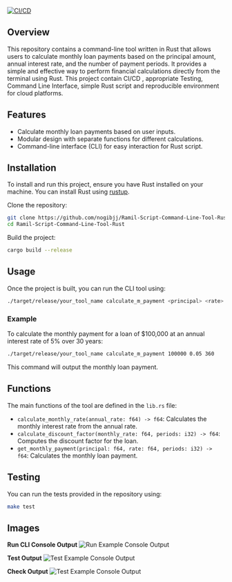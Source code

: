 [![CI/CD](https://github.com/nogibjj/Ramil-Script-Command-Line-Tool-Rust/actions/workflows/ci.yaml/badge.svg)](https://github.com/nogibjj/Ramil-Script-Command-Line-Tool-Rust/actions/workflows/ci.yaml)

## Overview

This repository contains a command-line tool written in Rust that allows users to calculate monthly loan payments based on the principal amount, annual interest rate, and the number of payment periods. It provides a simple and effective way to perform financial calculations directly from the terminal using Rust. This project contain CI/CD , appropriate Testing, Command Line Interface, simple Rust script and reproducible environment for cloud platforms. 

## Features

- Calculate monthly loan payments based on user inputs.
- Modular design with separate functions for different calculations.
- Command-line interface (CLI) for easy interaction for Rust script.

## Installation

To install and run this project, ensure you have Rust installed on your machine. You can install Rust using [rustup](https://rustup.rs/).

Clone the repository:

```bash
git clone https://github.com/nogibjj/Ramil-Script-Command-Line-Tool-Rust.git
cd Ramil-Script-Command-Line-Tool-Rust
```

Build the project:

```bash
cargo build --release
```

## Usage

Once the project is built, you can run the CLI tool using:

```bash
./target/release/your_tool_name calculate_m_payment <principal> <rate> <periods>
```

### Example

To calculate the monthly payment for a loan of $100,000 at an annual interest rate of 5% over 30 years:

```bash
./target/release/your_tool_name calculate_m_payment 100000 0.05 360
```

This command will output the monthly loan payment.

## Functions

The main functions of the tool are defined in the `lib.rs` file:

- `calculate_monthly_rate(annual_rate: f64) -> f64`: Calculates the monthly interest rate from the annual rate.
- `calculate_discount_factor(monthly_rate: f64, periods: i32) -> f64`: Computes the discount factor for the loan.
- `get_monthly_payment(principal: f64, rate: f64, periods: i32) -> f64`: Calculates the monthly loan payment.

## Testing

You can run the tests provided in the repository using:

```bash
make test
```

## Images

**Run CLI Console Output**
![Run Example Console Output](https://github.com/nogibjj/Ramil-Script-Command-Line-Tool-Rust/blob/ca094cb4c95caa351732d4c8fd9b42436ebd78e5/data/cli_run.png)

**Test Output**
![Test Example Console Output](https://github.com/nogibjj/Ramil-Script-Command-Line-Tool-Rust/blob/ca094cb4c95caa351732d4c8fd9b42436ebd78e5/data/test_run.png)

**Check Output**
![Test Example Console Output](https://github.com/nogibjj/Ramil-Script-Command-Line-Tool-Rust/blob/ca094cb4c95caa351732d4c8fd9b42436ebd78e5/data/check.png)

